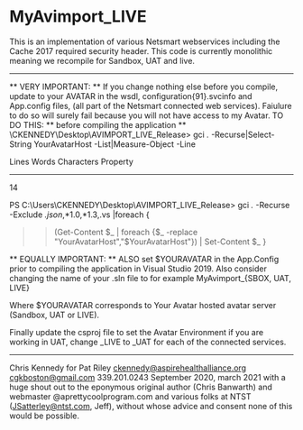 # MyAvimport_LIVE
This is an implementation of various Netsmart webservices including the Cache 2017 required security header.
This code is currently monolithic meaning we recompile for Sandbox, UAT and live.
______________________________________________________
** VERY IMPORTANT: ** If you change nothing else before you compile, update to your AVATAR in the wsdl, configuration{91}.svcinfo 
and App.config files, (all part of the Netsmart connected web services).
Faiulure to do so will surely fail because you will not have access to my Avatar.
TO DO THIS: ** before compiling the application **
\CKENNEDY\Desktop\AVIMPORT_LIVE_Release> gci *.* -Recurse|Select-String YourAvatarHost -List|Measure-Object -Line

Lines Words Characters Property
----- ----- ---------- --------
   14
   
PS C:\Users\CKENNEDY\Desktop\AVIMPORT_LIVE_Release> gci *.* -Recurse -Exclude *.json*,*1.0,*1.3,.vs |foreach {
>> (Get-Content $_ | foreach {$_ -replace "YourAvatarHost","$YourAvatarHost"}) | Set-Content $_
>> }                                                                                                                                          

** EQUALLY IMPORTANT: ** ALSO set $YOURAVATAR in the App.Config prior to compiling the application in Visual Studio 2019.
Also consider changing the name of your .sln file to for example MyAvimport_{SBOX, UAT, LIVE}

Where $YOURAVATAR corresponds to Your Avatar hosted avatar server (Sandbox, UAT or LIVE).

Finally update the csproj file to set the Avatar Environment if you are working in UAT, change _LIVE to _UAT for each of the connected services.
______________________________________________________
Chris Kennedy for Pat Riley
ckennedy@aspirehealthalliance.org
cgkboston@gmail.com
339.201.0243
September 2020, march 2021
with a huge shout out to the eponymous original author (Chris Banwarth) and webmaster @aprettycoolprogram.com and various folks at NTST (JSatterley@ntst.com, Jeff), without whose advice and consent none of this would be possible.
